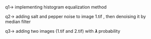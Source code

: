 q1-> implementing histogram equalization method

q2-> adding salt and pepper noise to image 1.tif , then denoising it by median filter

q3-> adding two images (1.tif and 2.tif) with 𝝀 probability
